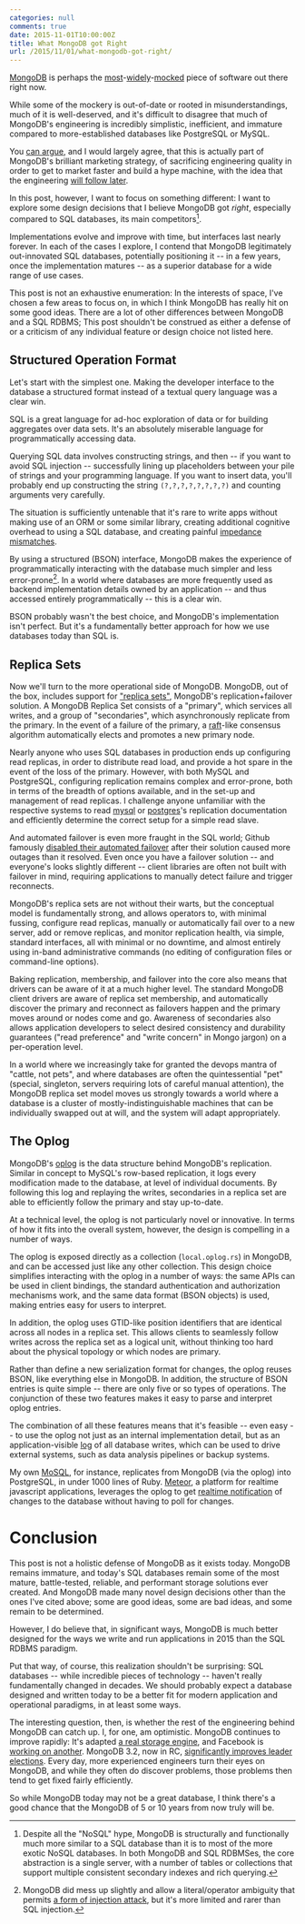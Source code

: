 ```yaml
---
categories: null
comments: true
date: 2015-11-01T10:00:00Z
title: What MongoDB got Right
url: /2015/11/01/what-mongodb-got-right/
---
```


[MongoDB][mongo] is perhaps the
[most][webscale]-[widely][broken-by-design]-[mocked][mongodbfacts]
piece of software out there right now.

While some of the mockery is out-of-date or rooted in
misunderstandings, much of it is well-deserved, and it's difficult to
disagree that much of MongoDB's engineering is incredibly simplistic,
inefficient, and immature compared to more-established databases like
PostgreSQL or MySQL.

You [can argue][genius], and I would largely agree, that this is
actually part of MongoDB's brilliant marketing strategy, of
sacrificing engineering quality in order to get to market faster and
build a hype machine, with the idea that the engineering
[will follow later][wiredtiger].

In this post, however, I want to focus on something different: I want
to explore some design decisions that I believe MongoDB got *right*,
especially compared to SQL databases, its main competitors[^sql].

Implementations evolve and improve with time, but interfaces last
nearly forever. In each of the cases I explore, I contend that MongoDB
legitimately out-innovated SQL databases, potentially positioning it
-- in a few years, once the implementation matures -- as a superior
database for a wide range of use cases.

This post is not an exhaustive enumeration: In the interests of space,
I've chosen a few areas to focus on, in which I think MongoDB has
really hit on some good ideas. There are a lot of other differences
between MongoDB and a SQL RDBMS; This post shouldn't be construed as
either a defense of or a criticism of any individual feature or design
choice not listed here.

[mongo]: https://www.mongodb.org/
[webscale]: http://www.mongodb-is-web-scale.com/
[broken-by-design]: http://hackingdistributed.com/2013/01/29/mongo-ft/
[random-log]: http://stackoverflow.com/questions/16833100/why-does-the-mongodb-java-driver-use-a-random-number-generator-in-a-conditional
[mongodbfacts]: https://twitter.com/mongodbfacts
[genius]: http://nyeggen.com/post/2013-10-18-the-genius-and-folly-of-mongodb/
[wiredtiger]: https://www.mongodb.com/press/wired-tiger

## Structured Operation Format

Let's start with the simplest one. Making the developer interface to
the database a structured format instead of a textual query language
was a clear win.

SQL is a great language for ad-hoc exploration of data or for building
aggregates over data sets. It's an absolutely miserable language for
programmatically accessing data.

Querying SQL data involves constructing strings, and then -- if you
want to avoid SQL injection -- successfully lining up placeholders
between your pile of strings and your programming language. If you
want to insert data, you'll probably end up constructing the string
`(?,?,?,?,?,?,?,?)` and counting arguments very carefully.

The situation is sufficiently untenable that it's rare to write apps
without making use of an ORM or some similar library, creating
additional cognitive overhead to using a SQL database, and creating
painful [impedance mismatches][impedance].

By using a structured (BSON) interface, MongoDB makes the experience
of programmatically interacting with the database much simpler and
less error-prone[^injection]. In a world where databases are more
frequently used as backend implementation details owned by an
application -- and thus accessed entirely programmatically -- this is
a clear win.

BSON probably wasn't the best choice, and MongoDB's implementation
isn't perfect. But it's a fundamentally better approach for how we use
databases today than SQL is.

[impedance]: https://en.wikipedia.org/wiki/Object-relational_impedance_mismatch

## Replica Sets

Now we'll turn to the more operational side of MongoDB. MongoDB, out
of the box, includes support for ["replica sets"][replset], MongoDB's
replication+failover solution. A MongoDB Replica Set consists of a
"primary", which services all writes, and a group of "secondaries",
which asynchronously replicate from the primary. In the event of a
failure of the primary, a [raft][raft]-like consensus algorithm
automatically elects and promotes a new primary node.

Nearly anyone who uses SQL databases in production ends up configuring
read replicas, in order to distribute read load, and provide a hot
spare in the event of the loss of the primary. However, with both
MySQL and PostgreSQL, configuring replication remains complex and
error-prone, both in terms of the breadth of options available, and in
the set-up and management of read replicas. I challenge anyone
unfamiliar with the respective systems to read
[mysql][mysql-replication] or [postgres][postgres-replication]'s
replication documentation and efficiently determine the correct setup
for a simple read slave.

And automated failover is even more fraught in the SQL world; Github
famously [disabled their automated failover][github-failover] after
their solution caused more outages than it resolved. Even once you
have a failover solution -- and everyone's looks slightly different --
client libraries are often not built with failover in mind, requiring
applications to manually detect failure and trigger reconnects.

MongoDB's replica sets are not without their warts, but the conceptual
model is fundamentally strong, and allows operators to, with minimal
fussing, configure read replicas, manually or automatically fail over
to a new server, add or remove replicas, and monitor replication
health, via simple, standard interfaces, all with minimal or no
downtime, and almost entirely using in-band administrative commands
(no editing of configuration files or command-line options).

Baking replication, membership, and failover into the core also means
that drivers can be aware of it at a much higher level. The standard
MongoDB client drivers are aware of replica set membership, and
automatically discover the primary and reconnect as failovers happen
and the primary moves around or nodes come and go. Awareness of
secondaries also allows application developers to select desired
consistency and durability guarantees ("read preference" and "write
concern" in Mongo jargon) on a per-operation level.

In a world where we increasingly take for granted the devops mantra of
"cattle, not pets", and where databases are often the quintessential
"pet" (special, singleton, servers requiring lots of careful manual
attention), the MongoDB replica set model moves us strongly towards a
world where a database is a cluster of mostly-indistinguishable
machines that can be individually swapped out at will, and the system
will adapt appropriately.

[replset]: https://docs.mongodb.org/manual/replication/
[raft]: https://raft.github.io/
[github-failover]: https://github.com/blog/1261-github-availability-this-week
[mysql-replication]: http://dev.mysql.com/doc/refman/5.7/en/replication.html
[postgres-replication]: https://wiki.postgresql.org/wiki/Replication,_Clustering,_and_Connection_Pooling

## The Oplog

MongoDB's [oplog][oplog] is the data structure behind MongoDB's
replication. Similar in concept to MySQL's row-based replication, it
logs every modification made to the database, at level of individual
documents. By following this log and replaying the writes, secondaries
in a replica set are able to efficiently follow the primary and stay
up-to-date.

At a technical level, the oplog is not particularly novel or
innovative. In terms of how it fits into the overall system, however,
the design is compelling in a number of ways.

The oplog is exposed directly as a collection (`local.oplog.rs`) in
MongoDB, and can be accessed just like any other collection. This
design choice simplifies interacting with the oplog in a number of
ways: the same APIs can be used in client bindings, the standard
authentication and authorization mechanisms work, and the same data
format (BSON objects) is used, making entries easy for users to
interpret.

In addition, the oplog uses GTID-like position identifiers that are
identical across all nodes in a replica set. This allows clients to
seamlessly follow writes across the replica set as a logical unit,
without thinking too hard about the physical topology or which nodes
are primary.

Rather than define a new serialization format for changes, the oplog
reuses BSON, like everything else in MongoDB. In addition, the
structure of BSON entries is quite simple -- there are only five or so
types of operations. The conjunction of these two features makes it
easy to parse and interpret oplog entries.

The combination of all these features means that it's feasible -- even
easy -- to use the oplog not just as an internal implementation
detail, but as an application-visible [log][log] of all database
writes, which can be used to drive external systems, such as data
analysis pipelines or backup systems.

My own [MoSQL][mosql], for instance, replicates from MongoDB (via the
oplog) into PostgreSQL, in under 1000 lines of Ruby. [Meteor][meteor],
a platform for realtime javascript applications, leverages the oplog
to get [realtime notification][meteor-oplog] of changes to the
database without having to poll for changes.

# Conclusion

This post is not a holistic defense of MongoDB as it exists
today. MongoDB remains immature, and today's SQL databases remain some
of the most mature, battle-tested, reliable, and performant storage
solutions ever created. And MongoDB made many novel design decisions
other than the ones I've cited above; some are good ideas, some are
bad ideas, and some remain to be determined.

However, I do believe that, in significant ways, MongoDB is much
better designed for the ways we write and run applications in 2015
than the SQL RDBMS paradigm.

Put that way, of course, this realization shouldn't be surprising: SQL
databases -- while incredible pieces of technology -- haven't really
fundamentally changed in decades. We should probably expect a database
designed and written today to be a better fit for modern application
and operational paradigms, in at least some ways.

The interesting question, then, is whether the rest of the engineering
behind MongoDB can catch up. I, for one, am optimistic. MongoDB
continues to improve rapidly: It's adapted
[a real storage engine][wiredtiger], and Facebook is
[working on another][mongo-rocks]. MongoDB 3.2, now in RC,
[significantly improves leader elections][mongo32-raft]. Every day,
more experienced engineers turn their eyes on MongoDB, and while they
often do discover problems, those problems then tend to get fixed
fairly efficiently.

So while MongoDB today may not be a great database, I think there's a
good chance that the MongoDB of 5 or 10 years from now truly will be.

[oplog]: https://docs.mongodb.org/manual/core/replica-set-oplog/
[log]: https://engineering.linkedin.com/distributed-systems/log-what-every-software-engineer-should-know-about-real-time-datas-unifying
[mosql]: https://github.com/stripe/mosql
[meteor]: https://www.meteor.com/
[meteor-oplog]: https://github.com/meteor/meteor/wiki/Oplog-Observe-Driver
[mongo-rocks]: http://blog.parse.com/announcements/mongodb-rocksdb-parse/
[mongo32-raft]: https://www.mongodb.com/presentations/replication-election-and-consensus-algorithm-refinements-for-mongodb-3-2

[^sql]: Despite all the "NoSQL" hype, MongoDB is structurally and
    functionally much more similar to a SQL database than it is to
    most of the more exotic NoSQL databases. In both MongoDB and SQL
    RDBMSes, the core abstraction is a single server, with a number of
    tables or collections that support multiple consistent secondary
    indexes and rich querying.

[^injection]: MongoDB did mess up slightly and allow a
    literal/operator ambiguity that permits
    [a form of injection attack][mongo-injection], but it's more
    limited and rarer than SQL injection.

[mongo-injection]: http://blog.websecurify.com/2014/08/hacking-nodejs-and-mongodb.html
